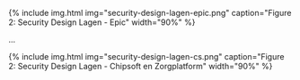 
{% include img.html img="security-design-lagen-epic.png" caption="Figure 2: Security Design Lagen - Epic" width="90%" %}

...

{% include img.html img="security-design-lagen-cs.png" caption="Figure 2: Security Design Lagen - Chipsoft en Zorgplatform" width="90%" %}
